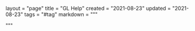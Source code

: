 layout = "page"
title = "GL Help"
created = "2021-08-23"
updated = "2021-08-23"
tags = "#tag"
markdown = """
<canvas id="glcanvas" tabindex='1' style='width: 700px;height: 512px;overflow: hidden;background: black;z-index: 0;'></canvas>
<!-- Minified and statically hosted version of https://github.com/not-fl3/miniquad/blob/master/native/sapp-wasm/js/gl.js -->
<script src="https://not-fl3.github.io/miniquad-samples/gl.js"></script>
<script>load('/assets/2021/glhelp.wasm');</script> <!-- Your compiled wasm file -->
"""